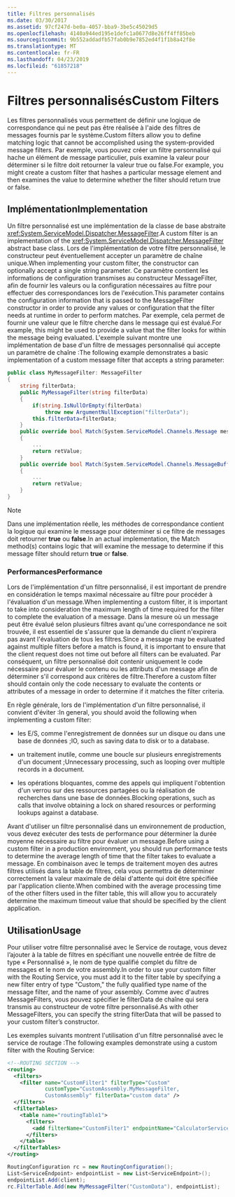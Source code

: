 ```yaml
---
title: Filtres personnalisés
ms.date: 03/30/2017
ms.assetid: 97cf247d-be0a-4057-bba9-3be5c45029d5
ms.openlocfilehash: 4140a944ed195e1defc1a0677d8e26ff4ff85beb
ms.sourcegitcommit: 9b552addadfb57fab0b9e7852ed4f1f1b8a42f8e
ms.translationtype: MT
ms.contentlocale: fr-FR
ms.lasthandoff: 04/23/2019
ms.locfileid: "61857218"
---
```

# <a name="custom-filters"></a><span data-ttu-id="769a3-102">Filtres personnalisés</span><span class="sxs-lookup"><span data-stu-id="769a3-102">Custom Filters</span></span>
<span data-ttu-id="769a3-103">Les filtres personnalisés vous permettent de définir une logique de correspondance qui ne peut pas être réalisée à l'aide des filtres de messages fournis par le système.</span><span class="sxs-lookup"><span data-stu-id="769a3-103">Custom filters allow you to define matching logic that cannot be accomplished using the system-provided message filters.</span></span> <span data-ttu-id="769a3-104">Par exemple, vous pouvez créer un filtre personnalisé qui hache un élément de message particulier, puis examine la valeur pour déterminer si le filtre doit retourner la valeur true ou false.</span><span class="sxs-lookup"><span data-stu-id="769a3-104">For example, you might create a custom filter that hashes a particular message element and then examines the value to determine whether the filter should return true or false.</span></span>  
  
## <a name="implementation"></a><span data-ttu-id="769a3-105">Implémentation</span><span class="sxs-lookup"><span data-stu-id="769a3-105">Implementation</span></span>  
 <span data-ttu-id="769a3-106">Un filtre personnalisé est une implémentation de la classe de base abstraite <xref:System.ServiceModel.Dispatcher.MessageFilter>.</span><span class="sxs-lookup"><span data-stu-id="769a3-106">A custom filter is an implementation of the <xref:System.ServiceModel.Dispatcher.MessageFilter> abstract base class.</span></span> <span data-ttu-id="769a3-107">Lors de l'implémentation de votre filtre personnalisé, le constructeur peut éventuellement accepter un paramètre de chaîne unique.</span><span class="sxs-lookup"><span data-stu-id="769a3-107">When implementing your custom filter, the constructor can optionally accept a single string parameter.</span></span> <span data-ttu-id="769a3-108">Ce paramètre contient les informations de configuration transmises au constructeur MessageFilter, afin de fournir les valeurs ou la configuration nécessaires au filtre pour effectuer des correspondances lors de l'exécution.</span><span class="sxs-lookup"><span data-stu-id="769a3-108">This parameter contains the configuration information that is passed to the MessageFilter constructor in order to provide any values or configuration that the filter needs at runtime in order to perform matches.</span></span> <span data-ttu-id="769a3-109">Par exemple, cela permet de fournir une valeur que le filtre cherche dans le message qui est évalué.</span><span class="sxs-lookup"><span data-stu-id="769a3-109">For example, this might be used to provide a value that the filter looks for within the message being evaluated.</span></span> <span data-ttu-id="769a3-110">L'exemple suivant montre une implémentation de base d'un filtre de messages personnalisé qui accepte un paramètre de chaîne :</span><span class="sxs-lookup"><span data-stu-id="769a3-110">The following example demonstrates a basic implementation of a custom message filter that accepts a string parameter:</span></span>  
  
```csharp  
public class MyMessageFilter: MessageFilter  
{  
    string filterData;  
    public MyMessageFilter(string filterData)  
    {  
        if(string.IsNullOrEmpty(filterData)  
            throw new ArgumentNullException("filterData");  
        this.filterData=filterData;  
    }  
    public override bool Match(System.ServiceModel.Channels.Message message)  
    {  
        ...  
        return retValue;  
    }  
    public override bool Match(System.ServiceModel.Channels.MessageBuffer buffer)  
    {  
        ...  
        return retValue;  
    }  
}  
```  
  
> [!NOTE]
>  <span data-ttu-id="769a3-111">Dans une implémentation réelle, les méthodes de correspondance contient la logique qui examine le message pour déterminer si ce filtre de messages doit retourner **true** ou **false**.</span><span class="sxs-lookup"><span data-stu-id="769a3-111">In an actual implementation, the Match method(s) contains logic that will examine the message to determine if this message filter should return **true** or **false**.</span></span>  
  
### <a name="performance"></a><span data-ttu-id="769a3-112">Performances</span><span class="sxs-lookup"><span data-stu-id="769a3-112">Performance</span></span>  
 <span data-ttu-id="769a3-113">Lors de l'implémentation d'un filtre personnalisé, il est important de prendre en considération le temps maximal nécessaire au filtre pour procéder à l'évaluation d'un message.</span><span class="sxs-lookup"><span data-stu-id="769a3-113">When implementing a custom filter, it is important to take into consideration the maximum length of time required for the filter to complete the evaluation of a message.</span></span> <span data-ttu-id="769a3-114">Dans la mesure où un message peut être évalué selon plusieurs filtres avant qu'une correspondance ne soit trouvée, il est essentiel de s'assurer que la demande du client n'expirera pas avant l'évaluation de tous les filtres.</span><span class="sxs-lookup"><span data-stu-id="769a3-114">Since a message may be evaluated against multiple filters before a match is found, it is important to ensure that the client request does not time out before all filters can be evaluated.</span></span> <span data-ttu-id="769a3-115">Par conséquent, un filtre personnalisé doit contenir uniquement le code nécessaire pour évaluer le contenu ou les attributs d'un message afin de déterminer s'il correspond aux critères de filtre.</span><span class="sxs-lookup"><span data-stu-id="769a3-115">Therefore a custom filter should contain only the code necessary to evaluate the contents or attributes of a message in order to determine if it matches the filter criteria.</span></span>  
  
 <span data-ttu-id="769a3-116">En règle générale, lors de l'implémentation d'un filtre personnalisé, il convient d'éviter :</span><span class="sxs-lookup"><span data-stu-id="769a3-116">In general, you should avoid the following when implementing a custom filter:</span></span>  
  
- <span data-ttu-id="769a3-117">les E/S, comme l'enregistrement de données sur un disque ou dans une base de données ;</span><span class="sxs-lookup"><span data-stu-id="769a3-117">IO, such as saving data to disk or to a database.</span></span>  
  
- <span data-ttu-id="769a3-118">un traitement inutile, comme une boucle sur plusieurs enregistrements d'un document ;</span><span class="sxs-lookup"><span data-stu-id="769a3-118">Unnecessary processing, such as looping over multiple records in a document.</span></span>  
  
- <span data-ttu-id="769a3-119">les opérations bloquantes, comme des appels qui impliquent l'obtention d'un verrou sur des ressources partagées ou la réalisation de recherches dans une base de données.</span><span class="sxs-lookup"><span data-stu-id="769a3-119">Blocking operations, such as calls that involve obtaining a lock on shared resources or performing lookups against a database.</span></span>  
  
 <span data-ttu-id="769a3-120">Avant d'utiliser un filtre personnalisé dans un environnement de production, vous devez exécuter des tests de performance pour déterminer la durée moyenne nécessaire au filtre pour évaluer un message.</span><span class="sxs-lookup"><span data-stu-id="769a3-120">Before using a custom filter in a production environment, you should run performance tests to determine the average length of time that the filter takes to evaluate a message.</span></span> <span data-ttu-id="769a3-121">En combinaison avec le temps de traitement moyen des autres filtres utilisés dans la table de filtres, cela vous permettra de déterminer correctement la valeur maximale de délai d'attente qui doit être spécifiée par l'application cliente.</span><span class="sxs-lookup"><span data-stu-id="769a3-121">When combined with the average processing time of the other filters used in the filter table, this will allow you to accurately determine the maximum timeout value that should be specified by the client application.</span></span>  
  
## <a name="usage"></a><span data-ttu-id="769a3-122">Utilisation</span><span class="sxs-lookup"><span data-stu-id="769a3-122">Usage</span></span>  
 <span data-ttu-id="769a3-123">Pour utiliser votre filtre personnalisé avec le Service de routage, vous devez l’ajouter à la table de filtres en spécifiant une nouvelle entrée de filtre de type « Personnalisé », le nom de type qualifié complet du filtre de messages et le nom de votre assembly.</span><span class="sxs-lookup"><span data-stu-id="769a3-123">In order to use your custom filter with the Routing Service, you must add it to the filter table by specifying a new filter entry of type "Custom," the fully qualified type name of the message filter, and the name of your assembly.</span></span>  <span data-ttu-id="769a3-124">Comme avec d'autres MessageFilters, vous pouvez spécifier le filterData de chaîne qui sera transmis au constructeur de votre filtre personnalisé.</span><span class="sxs-lookup"><span data-stu-id="769a3-124">As with other MessageFilters, you can specify the string filterData that will be passed to your custom filter’s constructor.</span></span>  
  
 <span data-ttu-id="769a3-125">Les exemples suivants montrent l'utilisation d'un filtre personnalisé avec le service de routage :</span><span class="sxs-lookup"><span data-stu-id="769a3-125">The following examples demonstrate using a custom filter with the Routing Service:</span></span>  
  
```xml  
<!--ROUTING SECTION -->  
<routing>  
  <filters>  
    <filter name="CustomFilter1" filterType="Custom"   
            customType="CustomAssembly.MyMessageFilter,   
            CustomAssembly" filterData="custom data" />  
  </filters>  
  <filterTables>  
    <table name="routingTable1">  
      <filters>  
        <add filterName="CustomFilter1" endpointName="CalculatorService" />  
      </filters>  
    </table>  
  </filterTables>  
</routing>  
```  
  
```csharp  
RoutingConfiguration rc = new RoutingConfiguration();  
List<ServiceEndpoint> endpointList = new List<ServiceEndpoint>();  
endpointList.Add(client);  
rc.FilterTable.Add(new MyMessageFilter("CustomData"), endpointList);  
```
